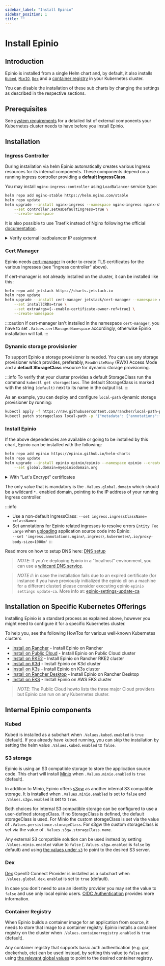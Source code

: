 ```yaml
---
sidebar_label: "Install Epinio"
sidebar_position: 1
title: ""
---
```


# Install Epinio

## Introduction
Epinio is installed from a single Helm chart and, by default, it also installs [`Kubed`](#kubed), [`MinIO`](#s3-storage),
[`Dex`](#dex) and a [container registry](#container-registry) in your Kubernetes cluster.

You can disable the installation of these sub charts by changing the settings as described in the respective sections.

## Prerequisites
See [system requirements](../references/system_requirements/global.md) for a detailed list of external components your
Kubernetes cluster needs to have before you install Epinio.

## Installation

### Ingress Controller
During installation via helm Epinio automatically creates various Ingress resources for its internal components.
These components depend on a running ingress controller providing a **default IngressClass**.

You may install `nginx-ingress-controller` using `LoadBalancer` service type:
```bash
helm repo add nginx-stable https://helm.nginx.com/stable
helm repo update
helm upgrade --install nginx-ingress --namespace nginx-ingress nginx-stable/nginx-ingress \
    --set controller.setAsDefaultIngress=true \
    --create-namespace
```

It is also possible to use Traefik instead of Nginx following the official [documentation](https://doc.traefik.io/traefik/getting-started/install-traefik/#use-the-helm-chart).

<details><summary>Verify external loadbalancer IP assignment</summary>

Depending on your infrastructure and used Kubernetes offering it is recommended to verify if the service
of the just deployed ingress controller has at least one `EXTERNAL-IP` address from the external
loadbalancer provider (AWS ELB and similar) assigned to it.

```bash
kubectl get svc nginx-ingress-controller --namespace nginx-ingress
> NAME                       TYPE           CLUSTER-IP      EXTERNAL-IP
> nginx-ingress-controller   LoadBalancer   10.43.223.228   <pending>
```

If you encounter the `<pending>` value in the `EXTERNAL-IP` column you can try one of the following steps to resolve that:
- Enable the relevant cloud provider resources for your Kubernetes cluster
- Install [MetalLB](https://metallb.universe.tf) loadbalancer into your Kubernetes cluster
- Append `--set "controller.service.externalIPs={<node1-ip>,<node2-ip>}"` to the helm command above, or perform `kubectl edit service nginx-ingress-controller -n nginx-ingress` and add:
  ```yaml
  spec:
    externalIPs:
    - <node1-ip>
    - <node2-ip>
  ```

Read more about this topic in the [NGINX documentation](https://kubernetes.github.io/ingress-nginx/deploy/baremetal).
</details>

### Cert Manager

Epinio needs [cert-manager](https://cert-manager.io/) in order to create TLS
certificates for the various Ingresses (see "Ingress controller" above).

If cert-manager is not already installed on the cluster, it can be installed like this:

```bash
helm repo add jetstack https://charts.jetstack.io
helm repo update
helm upgrade --install cert-manager jetstack/cert-manager --namespace cert-manager  \
    --set installCRDs=true \
    --set extraArgs={--enable-certificate-owner-ref=true} \
    --create-namespace
```
:::caution
If cert-manager isn't installed in the namespace `cert-manager`,
you have to set `.Values.certManagerNamespace` accordingly, otherwise Epinio installation will fail.
:::

### Dynamic storage provisionier
To support Epinio a storage provisioner is needed. You can use any storage provisioner which provides, preferably, `ReadWriteMany` (RWX) Access Mode and a **default StorageClass** resource for dynamic storage provisioning.

:::info
To verify that your cluster provides a default StorageClass run the command `kubectl get storageclass`. The default StorageClass is marked with the string `(default)` next to its name in the output list.
:::

As an example, you can deploy and configure `local-path` dynamic storage provisioner by running:
```bash
kubectl apply -f https://raw.githubusercontent.com/rancher/local-path-provisioner/master/deploy/local-path-storage.yaml
kubectl patch storageclass local-path -p '{"metadata": {"annotations":{"storageclass.kubernetes.io/is-default-class":"true"}}}'
```

### Install Epinio

If the above dependencies are available or going to be installed by this chart,
Epinio can be installed with the following:
```bash
helm repo add epinio https://epinio.github.io/helm-charts
helm repo update
helm upgrade --install epinio epinio/epinio --namespace epinio --create-namespace \
    --set global.domain=myepiniodomain.org
```
<details><summary>With "Let's Encrypt" certificates</summary>
<p>To generate trusted TLS certificates with "Let's Encrypt" for your public domain set
`.Values.global.tlsIssuer` to `letsencrypt-production` and your e-mail as value for
`.Values.global.tlsIssuerEmail` key.</p>

```bash
 helm upgrade --install epinio epinio/epinio --namespace epinio --create-namespace \
    --set global.domain=myepiniodomain.org \
    --set global.tlsIssuer=letsencrypt-production \
    --set global.tlsIssuerEmail=user@company.org
```
</details>

The only value that is mandatory is the `.Values.global.domain` which
should be a wildcard `*.` enabled domain, pointing to the IP address of your running
Ingress controller.

:::info
* Use a non-default IngressClass: `--set ingress.ingressClassName=<className>`
* Set annotations for Epinio related ingresses to resolve errors `Entity Too Large` when [uploading](https://github.com/kubernetes/ingress-nginx/blob/main/docs/user-guide/nginx-configuration/annotations.md#custom-max-body-size) application source code into Epinio: <br/>`--set 'ingress.annotations.nginx\.ingress\.kubernetes\.io/proxy-body-size=1000m'`
:::

Read more on how to setup DNS here: [DNS setup](./dns_setup.md)

> *NOTE*: If you're deploying Epinio in a "localhost" environment, you can use a [wildcard DNS service](./wildcardDNS_setup.md).

> *NOTE II*: in case the installation fails due to an expired certificate (for instance if you have previously initialized the epinio cli on a machine for a different cluster) please consider executing epinio `epinio settings update-ca`.  More info at: [epinio-settings-update-ca](https://docs.epinio.io/references/commands/cli/settings/epinio_settings_update-ca#epinio-settings-update-ca)

## Installation on Specific Kubernetes Offerings

Installing Epinio is a standard process as explained above, however you might need to configure it for a specific Kubernetes cluster.

To help you, see the following HowTos for various well-known Kubernetes clusters:

- [Install on Rancher](../howtos/install_epinio_on_rancher.md) - Install Epinio on Rancher
- [Install on Public Cloud](../howtos/install_epinio_on_public_cloud.md) - Install Epinio on Public Cloud cluster
- [Install on RKE2](../howtos/install_epinio_on_rke.md) - Install Epinio on Rancher RKE2 cluster
- [Install on K3d](../howtos/install_epinio_on_k3d.md) - Install Epinio on K3d cluster
- [Install on K3s](../howtos/install_epinio_on_k3s.md) - Install Epinio on K3s cluster
- [Install on Rancher Desktop](../howtos/install_epinio_on_rancher_desktop.md) - Install Epinio on Rancher Desktop
- [Install on EKS](../howtos/install_epinio_on_eks.md) - Install Epinio on AWS EKS cluster

> *NOTE*: The Public Cloud howto lists the three major Cloud providers but Epinio can run on any Kubernetes cluster.

## Internal Epinio components
### Kubed

Kubed is installed as a subchart when `.Values.kubed.enabled` is `true` (default).
If you already have kubed running, you can skip the installation by setting
the helm value `.Values.kubed.enabled` to `false`.

### S3 storage

Epinio is using an S3 compatible storage to store the application source code.
This chart will install [Minio](https://min.io/) when `.Values.minio.enabled` is
`true` (default).

In addition to Minio, Epinio offers [s3gw](https://s3gw.io/) as another internal S3 compatible storage. It is installed when `.Values.minio.enabled` is set to `false` and `.Values.s3gw.enabled` is set to `true`.

Both choices for internal S3 compatible storage can be configured to use a user-defined storageClass. If no StorageClass is defined, the default storageClass is used. For Minio the custom storageClass is set via the value of `.Values.persistance.storageClass`. For s3gw the custom storageClass is set via the value of `.Values.s3gw.storageClass.name`.

Any external S3 compatible solution can be used instead by setting `.Values.minio.enabled` value to `false` (`.Values.s3gw.enabled` is `false` by default) and using [the values under `s3`](https://github.com/epinio/helm-charts/blob/b389a4875af9f03b484a911c49a14f834ba04b64/chart/epinio/values.yaml#L44) to point to the desired S3 server.

### Dex

[Dex](https://dexidp.io) OpenID Connect Provider is installed as a subchart when `.Values.global.dex.enabled` is set to `true` (default).

In case you don't need to use an identity provider you may set the value to `false` and use only local epinio users. [OIDC Authentication](../references/authentication_oidc.md) provides more information.

### Container Registry

When Epinio builds a container image for an application from source, it needs
to store that image to a container registry. Epinio installs a container registry
on the cluster when `.Values.containerregistry.enabled` is `true` (default).

Any container registry that supports basic auth authentication (e.g. gcr, dockerhub, etc) can be used
instead, by setting this value to `false` and using
[the relevant global values](https://github.com/epinio/helm-charts/blob/b389a4875af9f03b484a911c49a14f834ba04b64/chart/epinio/values.yaml#L107-L111)
to point to the desired container registry.
